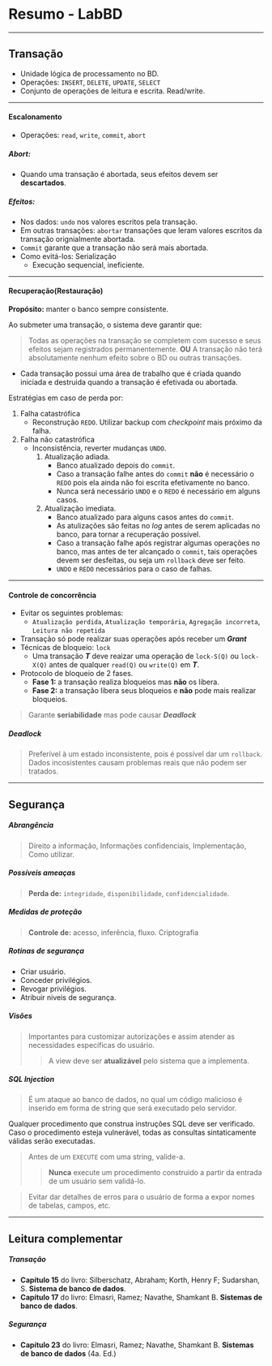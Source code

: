# Resumo - LabBD

---

## Transação

- Unidade lógica de processamento no BD.
- Operações: `INSERT`, `DELETE`, `UPDATE`, `SELECT`
- Conjunto de operações de leitura e escrita. Read/write.

---

#### Escalonamento

- Operações: `read`, `write`, `commit`, `abort`

##### Abort:
- Quando uma transação é abortada, seus efeitos devem ser **descartados**.

##### Efeitos:
- Nos dados: `undo` nos valores escritos pela transação.
- Em outras transações: `abortar` transações que leram valores escritos da transação orignialmente abortada.
- `Commit` garante que a transação não será mais abortada.
- Como evitá-los: Serialização
	- Execução sequencial, ineficiente.

---

#### Recuperação(Restauração)

**Propósito:** manter o banco sempre consistente.

Ao submeter uma transação, o sistema deve garantir que:
> Todas as operações na transação se completem com sucesso e seus efeitos sejam registrados permanentemente.
> **OU**
> A transação não terá absolutamente nenhum efeito sobre o BD ou outras transações.

- Cada transação possui uma área de trabalho que é criada quando iniciada e destruida quando a transação é efetivada ou abortada.

Estratégias em caso de perda por:

1. Falha catastrófica
	- Reconstrução `REDO`. Utilizar backup com *checkpoint* mais próximo da falha.
2. Falha não catastrófica
	- Inconsistência, reverter mudanças `UNDO`.
		1. Atualização adiada.
			- Banco atualizado depois do `commit`.
			- Caso a transação falhe antes do `commit` **não** é necessário o `REDO` pois ela ainda não foi escrita efetivamente no banco.
			- Nunca será necessário `UNDO` e o `REDO` é necessário em alguns casos.
		2. Atualização imediata.
			- Banco atualizado para alguns casos antes do `commit`.
			- As atulizações são feitas no *log* antes de serem aplicadas no banco, para tornar a recuperação possível.
			- Caso a transação falhe após registrar algumas operações no banco, mas antes de ter alcançado o `commit`, tais operações devem ser desfeitas, ou seja um `rollback` deve ser feito.
			- `UNDO` e `REDO` necessários para o caso de falhas.

---

#### Controle de concorrência

- Evitar os seguintes problemas:
	- `Atualização perdida`, `Atualização temporária`, `Agregação incorreta`, `Leitura não repetida`
- Transação só pode realizar suas operações após receber um ***Grant***
- Técnicas de bloqueio: `lock`
	- Uma transação ***T*** deve reaizar uma operação de `lock-S(Q)` ou `lock-X(Q)` antes de qualquer `read(Q)` ou `write(Q)` em ***T***.
- Protocolo de bloqueio de 2 fases.
	- **Fase 1:** a transação realiza bloqueios mas **não** os libera.
	- **Fase 2:** a transação libera seus bloqueios e **não** pode mais realizar bloqueios.
> Garante **seriabilidade** mas pode causar ***Deadlock***

##### Deadlock
> Preferível à um estado inconsistente, pois é possível dar um `rollback`.
> Dados incosistentes causam problemas reais que não podem ser tratados.

---

## Segurança

##### Abrangência
> Direito a informação, Informações confidenciais, Implementação, Como utilizar.

##### Possíveis ameaças
> **Perda de:** `integridade`, `disponibilidade`, `confidencialidade`.

##### Medidas de proteção
> **Controle de:** acesso, inferência, fluxo.
> Criptografia

##### Rotinas de segurança
- Criar usuário.
- Conceder privilégios.
- Revogar privilégios.
- Atribuir niveis de segurança.

##### Visões
> Importantes para customizar autorizações e assim  atender as necessidades específicas do usuário.
>> A view deve ser **atualizável** pelo sistema que a implementa.

##### *SQL Injection*
> É um ataque ao banco de dados, no qual um código malicioso é inserido em forma de string que será executado pelo servidor.

Qualquer procedimento que construa instruções SQL deve ser verificado.
Caso o procedimento esteja vulnerável, todas as consultas sintaticamente válidas serão executadas.

> Antes de um `EXECUTE` com uma string, valide-a.
>> **Nunca** execute um procedimento construido a partir da entrada de um usuário sem validá-lo.

> Evitar dar detalhes de erros para o usuário de forma a expor nomes de tabelas, campos, etc.

---

## Leitura complementar

##### Transação
- **Capítulo 15** do livro: Silberschatz, Abraham; Korth, Henry F; Sudarshan, S. **Sistema de banco de dados**.
- **Capítulo 17** do livro: Elmasri, Ramez; Navathe, Shamkant B. **Sistemas de banco de dados**.

##### Segurança
- **Capítulo 23** do livro: Elmasri, Ramez; Navathe, Shamkant B. **Sistemas de banco de dados** (4a. Ed.)
